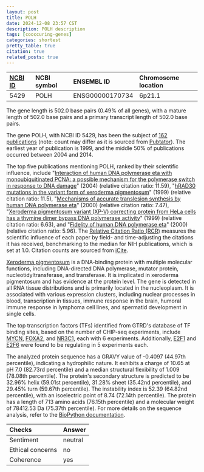 ```yaml
---
layout: post
title: POLH
date: 2024-12-08 23:57 CST
description: POLH description
tags: [cooccuring-genes]
categories: shortest
pretty_table: true
citation: true
related_posts: true
---
```




| [NCBI ID](https://www.ncbi.nlm.nih.gov/gene/5429) | NCBI symbol | ENSEMBL ID | Chromosome location |
| :-------- | :------- | :-------- | :------- |
| 5429  | POLH | ENSG00000170734 | 6p21.1 |



The gene length is 502.0 base pairs (0.49% of all genes), with a mature length of 502.0 base pairs and a primary transcript length of 502.0 base pairs.


The gene POLH, with NCBI ID 5429, has been the subject of [162 publications](https://pubmed.ncbi.nlm.nih.gov/?term=%22POLH%22) (note: count may differ as it is sourced from [Pubtator](https://academic.oup.com/nar/article/47/W1/W587/5494727)). The earliest year of publication is 1999, and the middle 50% of publications occurred between 2004 and 2014.


The top five publications mentioning POLH, ranked by their scientific influence, include "[Interaction of human DNA polymerase eta with monoubiquitinated PCNA: a possible mechanism for the polymerase switch in response to DNA damage](https://pubmed.ncbi.nlm.nih.gov/15149598)" (2004) (relative citation ratio: 11.59), "[hRAD30 mutations in the variant form of xeroderma pigmentosum](https://pubmed.ncbi.nlm.nih.gov/10398605)" (1999) (relative citation ratio: 11.5), "[Mechanisms of accurate translesion synthesis by human DNA polymerase eta](https://pubmed.ncbi.nlm.nih.gov/10856253)" (2000) (relative citation ratio: 7.47), "[Xeroderma pigmentosum variant (XP-V) correcting protein from HeLa cells has a thymine dimer bypass DNA polymerase activity](https://pubmed.ncbi.nlm.nih.gov/10369688)" (1999) (relative citation ratio: 6.63), and "[Fidelity of human DNA polymerase eta](https://pubmed.ncbi.nlm.nih.gov/10713043)" (2000) (relative citation ratio: 5.96). The [Relative Citation Ratio (RCR)](https://journals.plos.org/plosbiology/article?id=10.1371/journal.pbio.1002541) measures the scientific influence of each paper by field- and time-adjusting the citations it has received, benchmarking to the median for NIH publications, which is set at 1.0. Citation counts are sourced from [iCite](https://icite.od.nih.gov).


[Xeroderma pigmentosum](https://www.proteinatlas.org/[Ensembl]-[Gene]) is a DNA-binding protein with multiple molecular functions, including DNA-directed DNA polymerase, mutator protein, nucleotidyltransferase, and transferase. It is implicated in xeroderma pigmentosum and has evidence at the protein level. The gene is detected in all RNA tissue distributions and is primarily located in the nucleoplasm. It is associated with various expression clusters, including nuclear processes in blood, transcription in tissues, immune response in the brain, humoral immune response in lymphoma cell lines, and spermatid development in single cells.


The top transcription factors (TFs) identified from GTRD's database of TF binding sites, based on the number of CHIP-seq experiments, include [MYCN](https://www.ncbi.nlm.nih.gov/gene/4613), [FOXA2](https://www.ncbi.nlm.nih.gov/gene/3170), and [NR3C1](https://www.ncbi.nlm.nih.gov/gene/2908), each with 6 experiments. Additionally, [E2F1](https://www.ncbi.nlm.nih.gov/gene/1869) and [E2F6](https://www.ncbi.nlm.nih.gov/gene/1876) were found to be regulating in 5 experiments each.











The analyzed protein sequence has a GRAVY value of -0.4097 (44.97th percentile), indicating a hydrophilic nature. It exhibits a charge of 10.65 at pH 7.0 (82.73rd percentile) and a median structural flexibility of 1.009 (78.08th percentile). The protein's secondary structure is predicted to be 32.96% helix (59.01st percentile), 31.28% sheet (35.42nd percentile), and 29.45% turn (59.67th percentile). The instability index is 52.39 (64.82nd percentile), with an isoelectric point of 8.74 (72.14th percentile). The protein has a length of 713 amino acids (76.15th percentile) and a molecular weight of 78412.53 Da (75.37th percentile). For more details on the sequence analysis, refer to the [BioPython documentation](https://biopython.org/docs/1.75/api/Bio.SeqUtils.ProtParam.html).



| Checks    | Answer |
| :-------- | :------- |
| Sentiment  | neutral   |
| Ethical concerns | no     |
| Coherence    | yes    |